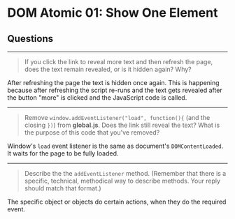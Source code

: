 # DOM Atomic 01: Show One Element

## Questions

---

> If you click the link to reveal more text and then refresh the page, does the text remain revealed, or is it hidden again? Why?

After refreshing the page the text is hidden once again. This is happening because after refreshing the script re-runs and the text gets revealed after the button "more" is clicked and the JavaScript code is called.

---

> Remove `window.addEventListener("load", function(){` (and the closing `})`) from **global.js**. Does the link still reveal the text? What is the purpose of this code that you've removed?

Window's `load` event listener is the same as document's `DOMContentLoaded`. It waits for the page to be fully loaded.

---

> Describe the the `addEventListener` method. (Remember that there is a specific, technical, methodical way to describe methods. Your reply should match that format.)

The specific object or objects do certain actions, when they do the required event.
